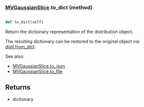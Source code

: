 ### [MVGaussianSlice](MVGaussianSlice.md).to_dict (method)


```py

def to_dict(self)

```



Return the dictionary representation of the distribution object.

The resulting dictionary can be restored to the original object
via [distl.from_dict](distl.from_dict.md).

See also:

* [MVGaussianSlice.to_json](MVGaussianSlice.to_json.md)
* [MVGaussianSlice.to_file](MVGaussianSlice.to_file.md)

Returns
--------
* dictionary

